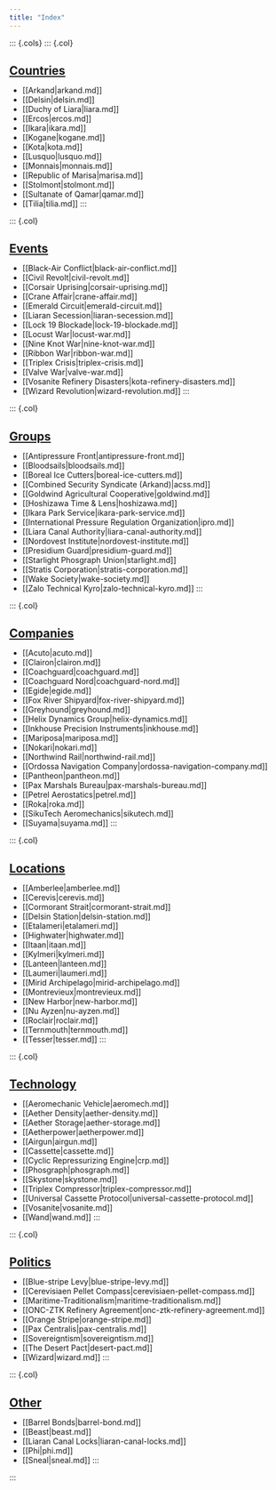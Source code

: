 ```yaml
---
title: "Index"
---
```


<style>
    .cols {
      display: grid;
      grid-template-columns: repeat(auto-fit, minmax(10em, 1fr));
      gap: 2em;
      row-gap: 0.5em;

      margin: 0;
      padding: 0
    }
    
    .col {
      break-inside: avoid
    }
    
    h2 {
      text-decoration: underline
    }
    
    h2,
    h3 {
      margin-bottom: 0
    }
    </style>
    
::: {.cols}
::: {.col}
## Countries
- [[Arkand|arkand.md]]
- [[Delsin|delsin.md]]
- [[Duchy of Liara|liara.md]]
- [[Ercos|ercos.md]]
- [[Ikara|ikara.md]]
- [[Kogane|kogane.md]]
- [[Kota|kota.md]]
- [[Lusquo|lusquo.md]]
- [[Monnais|monnais.md]]
- [[Republic of Marisa|marisa.md]]
- [[Stolmont|stolmont.md]]
- [[Sultanate of Qamar|qamar.md]]
- [[Tilia|tilia.md]]
:::

::: {.col}
## Events
- [[Black-Air Conflict|black-air-conflict.md]]
- [[Civil Revolt|civil-revolt.md]]
- [[Corsair Uprising|corsair-uprising.md]]
- [[Crane Affair|crane-affair.md]]
- [[Emerald Circuit|emerald-circuit.md]]
- [[Liaran Secession|liaran-secession.md]]
- [[Lock 19 Blockade|lock-19-blockade.md]]
- [[Locust War|locust-war.md]]
- [[Nine Knot War|nine-knot-war.md]]
- [[Ribbon War|ribbon-war.md]]
- [[Triplex Crisis|triplex-crisis.md]]
- [[Valve War|valve-war.md]]
- [[Vosanite Refinery Disasters|kota-refinery-disasters.md]]
- [[Wizard Revolution|wizard-revolution.md]]
:::

::: {.col}
## Groups
- [[Antipressure Front|antipressure-front.md]]
- [[Bloodsails|bloodsails.md]]
- [[Boreal Ice Cutters|boreal-ice-cutters.md]]
- [[Combined Security Syndicate (Arkand)|acss.md]]
- [[Goldwind Agricultural Cooperative|goldwind.md]]
- [[Hoshizawa Time & Lens|hoshizawa.md]]
- [[Ikara Park Service|ikara-park-service.md]]
- [[International Pressure Regulation Organization|ipro.md]]
- [[Liara Canal Authority|liara-canal-authority.md]]
- [[Nordovest Institute|nordovest-institute.md]]
- [[Presidium Guard|presidium-guard.md]]
- [[Starlight Phosgraph Union|starlight.md]]
- [[Stratis Corporation|stratis-corporation.md]]
- [[Wake Society|wake-society.md]]
- [[Zalo Technical Kyro|zalo-technical-kyro.md]]
:::

::: {.col}
## Companies
- [[Acuto|acuto.md]]
- [[Clairon|clairon.md]]
- [[Coachguard|coachguard.md]]
- [[Coachguard Nord|coachguard-nord.md]]
- [[Egide|egide.md]]
- [[Fox River Shipyard|fox-river-shipyard.md]]
- [[Greyhound|greyhound.md]]
- [[Helix Dynamics Group|helix-dynamics.md]]
- [[Inkhouse Precision Instruments|inkhouse.md]]
- [[Mariposa|mariposa.md]]
- [[Nokari|nokari.md]]
- [[Northwind Rail|northwind-rail.md]]
- [[Ordossa Navigation Company|ordossa-navigation-company.md]]
- [[Pantheon|pantheon.md]]
- [[Pax Marshals Bureau|pax-marshals-bureau.md]]
- [[Petrel Aerostatics|petrel.md]]
- [[Roka|roka.md]]
- [[SikuTech Aeromechanics|sikutech.md]]
- [[Suyama|suyama.md]]
:::

::: {.col}
## Locations
- [[Amberlee|amberlee.md]]
- [[Cerevis|cerevis.md]]
- [[Cormorant Strait|cormorant-strait.md]]
- [[Delsin Station|delsin-station.md]]
- [[Etalameri|etalameri.md]]
- [[Highwater|highwater.md]]
- [[Itaan|itaan.md]]
- [[Kylmeri|kylmeri.md]]
- [[Lanteen|lanteen.md]]
- [[Laumeri|laumeri.md]]
- [[Mirid Archipelago|mirid-archipelago.md]]
- [[Montrevieux|montrevieux.md]]
- [[New Harbor|new-harbor.md]]
- [[Nu Ayzen|nu-ayzen.md]]
- [[Roclair|roclair.md]]
- [[Ternmouth|ternmouth.md]]
- [[Tesser|tesser.md]]
:::

::: {.col}
## Technology
- [[Aeromechanic Vehicle|aeromech.md]]
- [[Aether Density|aether-density.md]]
- [[Aether Storage|aether-storage.md]]
- [[Aetherpower|aetherpower.md]]
- [[Airgun|airgun.md]]
- [[Cassette|cassette.md]]
- [[Cyclic Repressurizing Engine|crp.md]]
- [[Phosgraph|phosgraph.md]]
- [[Skystone|skystone.md]]
- [[Triplex Compressor|triplex-compressor.md]]
- [[Universal Cassette Protocol|universal-cassette-protocol.md]]
- [[Vosanite|vosanite.md]]
- [[Wand|wand.md]]
:::

::: {.col}
## Politics
- [[Blue-stripe Levy|blue-stripe-levy.md]]
- [[Cerevisiaen Pellet Compass|cerevisiaen-pellet-compass.md]]
- [[Maritime-Traditionalism|maritime-traditionalism.md]]
- [[ONC-ZTK Refinery Agreement|onc-ztk-refinery-agreement.md]]
- [[Orange Stripe|orange-stripe.md]]
- [[Pax Centralis|pax-centralis.md]]
- [[Sovereigntism|sovereigntism.md]]
- [[The Desert Pact|desert-pact.md]]
- [[Wizard|wizard.md]]
:::

::: {.col}
## Other
- [[Barrel Bonds|barrel-bond.md]]
- [[Beast|beast.md]]
- [[Liaran Canal Locks|liaran-canal-locks.md]]
- [[Phi|phi.md]]
- [[Sneal|sneal.md]]
:::


:::
